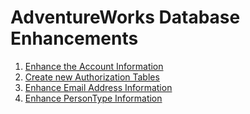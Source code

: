 # AdventureWorks Database Enhancements

1. [Enhance the Account Information](EnhanceAccountInformation.md)
2. [Create new Authorization Tables](CreateCustomAuthorizationTables.md)
3. [Enhance Email Address Information](EnhanceEmailAddressInformation.md)
4. [Enhance PersonType Information](EnhancePersonType.md)
